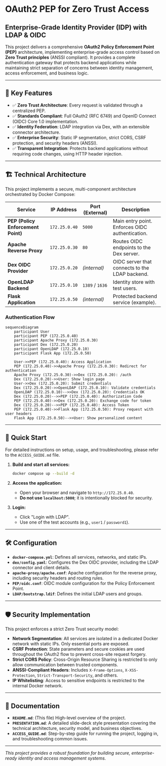 # OAuth2 PEP for Zero Trust Access
## Enterprise-Grade Identity Provider (IDP) with LDAP & OIDC

This project delivers a comprehensive **OAuth2 Policy Enforcement Point (PEP)** architecture, implementing enterprise-grade access control based on **Zero Trust principles** (ANSSI compliant). It provides a complete authentication gateway that protects backend applications while maintaining strict separation of concerns between identity management, access enforcement, and business logic.

---

## 🚀 Key Features

- ✅ **Zero Trust Architecture**: Every request is validated through a centralized PEP.
- ✅ **Standards Compliant**: Full OAuth2 (RFC 6749) and OpenID Connect (OIDC) Core 1.0 implementation.
- ✅ **Identity Federation**: LDAP integration via Dex, with an extensible connector architecture.
- ✅ **Enterprise Security**: Static IP segmentation, strict CORS, CSRF protection, and security headers (ANSSI).
- ✅ **Transparent Integration**: Protects backend applications without requiring code changes, using HTTP header injection.

---

## 🏗️ Technical Architecture

This project implements a secure, multi-component architecture orchestrated by Docker Compose:

| Service | IP Address | Port (External) | Description |
|---|---|---|---|
| **PEP (Policy Enforcement Point)** | `172.25.0.40` | `5000` | Main entry point. Enforces OIDC authentication. |
| **Apache Reverse Proxy** | `172.25.0.30` | `80` | Routes OIDC endpoints to the Dex server. |
| **Dex OIDC Provider** | `172.25.0.20` | *(internal)* | OIDC server that connects to the LDAP backend. |
| **OpenLDAP Backend** | `172.25.0.10` | `1389` / `1636` | Identity store with test users. |
| **Flask Application** | `172.25.0.50` | *(internal)* | Protected backend service (example). |

### Authentication Flow
```mermaid
sequenceDiagram
    participant User
    participant PEP (172.25.0.40)
    participant Apache Proxy (172.25.0.30)
    participant Dex (172.25.0.20)
    participant OpenLDAP (172.25.0.10)
    participant Flask App (172.25.0.50)

    User->>PEP (172.25.0.40): Access Application
    PEP (172.25.0.40)->>Apache Proxy (172.25.0.30): Redirect for authentication
    Apache Proxy (172.25.0.30)->>Dex (172.25.0.20): /auth
    Dex (172.25.0.20)->>User: Show login page
    User->>Dex (172.25.0.20): Submit credentials
    Dex (172.25.0.20)->>OpenLDAP (172.25.0.10): Validate credentials
    OpenLDAP (172.25.0.10)-->>Dex (172.25.0.20): Credentials OK
    Dex (172.25.0.20)-->>PEP (172.25.0.40): Authorization Code
    PEP (172.25.0.40)->>Dex (172.25.0.20): Exchange code for token
    Dex (172.25.0.20)-->>PEP (172.25.0.40): Access Token
    PEP (172.25.0.40)->>Flask App (172.25.0.50): Proxy request with user headers
    Flask App (172.25.0.50)-->>User: Show personalized content
```

---

## 🏁 Quick Start

For detailed instructions on setup, usage, and troubleshooting, please refer to the `ACCESS_GUIDE.md` file.

1. **Build and start all services:**
   ```bash
   docker compose up --build -d
   ```

2. **Access the application:**
   - Open your browser and navigate to `http://172.25.0.40`.
   - **Do not use `localhost:5000`**; it is intentionally blocked for security.

3. **Login:**
   - Click "Login with LDAP".
   - Use one of the test accounts (e.g., `user1` / `password1`).

---

## 🛠️ Configuration

- **`docker-compose.yml`**: Defines all services, networks, and static IPs.
- **`dex/config.yaml`**: Configures the Dex OIDC provider, including the LDAP connector and client details.
- **`apache-proxy/apache.conf`**: Apache configuration for the reverse proxy, including security headers and routing rules.
- **`PEP/oidc.conf`**: OIDC module configuration for the Policy Enforcement Point.
- **`LDAP/bootstrap.ldif`**: Defines the initial LDAP users and groups.

---

## 🛡️ Security Implementation

This project enforces a strict Zero Trust security model:

- **Network Segmentation**: All services are isolated in a dedicated Docker network with static IPs. Only essential ports are exposed.
- **CSRF Protection**: State parameters and secure cookies are used throughout the OAuth2 flow to prevent cross-site request forgery.
- **Strict CORS Policy**: Cross-Origin Resource Sharing is restricted to only allow communication between trusted components.
- **ANSSI-Compliant Headers**: Includes `X-Frame-Options`, `X-XSS-Protection`, `Strict-Transport-Security`, and others.
- **IP Whitelisting**: Access to sensitive endpoints is restricted to the internal Docker network.

---

## 📄 Documentation

- **`README.md`**: (This file) High-level overview of the project.
- **`PRESENTATION.md`**: A detailed slide-deck style presentation covering the technical architecture, security model, and business objectives.
- **`ACCESS_GUIDE.md`**: Step-by-step guide for running the project, logging in, and troubleshooting common issues.

---
*This project provides a robust foundation for building secure, enterprise-ready identity and access management systems.* 